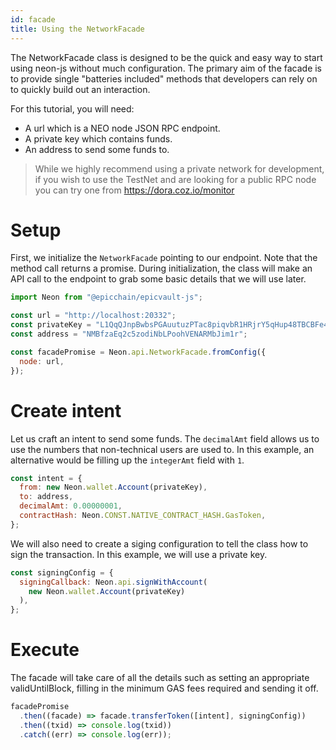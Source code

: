 ```yaml
---
id: facade
title: Using the NetworkFacade
---
```


The NetworkFacade class is designed to be the quick and easy way to start using
neon-js without much configuration. The primary aim of the facade is to provide
single "batteries included" methods that developers can rely on to quickly build
out an interaction.

For this tutorial, you will need:

- A url which is a NEO node JSON RPC endpoint.
- A private key which contains funds.
- An address to send some funds to.

> While we highly recommend using a private network for development, if you wish to use the TestNet and are looking
> for a public RPC node you can try one from https://dora.coz.io/monitor

# Setup

First, we initialize the `NetworkFacade` pointing to our endpoint. Note that the
method call returns a promise. During initialization, the class will make an API
call to the endpoint to grab some basic details that we will use later.
 

```js
import Neon from "@epicchain/epicvault-js";

const url = "http://localhost:20332";
const privateKey = "L1QqQJnpBwbsPGAuutuzPTac8piqvbR1HRjrY5qHup48TBCBFe4g";
const address = "NMBfzaEq2c5zodiNbLPoohVENARMbJim1r";

const facadePromise = Neon.api.NetworkFacade.fromConfig({
  node: url,
});
```

# Create intent

Let us craft an intent to send some funds. The `decimalAmt` field allows us to
use the numbers that non-technical users are used to. In this example, an
alternative would be filling up the `integerAmt` field with `1`.

```js
const intent = {
  from: new Neon.wallet.Account(privateKey),
  to: address,
  decimalAmt: 0.00000001,
  contractHash: Neon.CONST.NATIVE_CONTRACT_HASH.GasToken,
};
```

We will also need to create a siging configuration to tell the class how to sign
the transaction. In this example, we will use a private key.
 

```js
const signingConfig = {
  signingCallback: Neon.api.signWithAccount(
    new Neon.wallet.Account(privateKey)
  ),
};
```

# Execute

The facade will take care of all the details such as setting an appropriate
validUntilBlock, filling in the minimum GAS fees required and sending it off.
 

```js
facadePromise
  .then((facade) => facade.transferToken([intent], signingConfig))
  .then((txid) => console.log(txid))
  .catch((err) => console.log(err));
```
